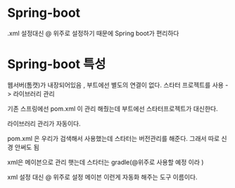 # Spring-boot
.xml 설정대신 @ 위주로 설정하기 때문에 Spring boot가 편리하다

# Spring-boot 특성 
웹서버(톰캣)가 내장되어있음  , 부트에선 별도의 연결이 없다. 
스타터 프로젝트를 사용 -> 라이브러리 관리 

기존 스프링에선 pom.xml 이 관리 해줬는데 부트에선 스타터프로젝트가 대신한다. 

라이브러리 관리가 자동이다. 

pom.xml 은 우리가 검색해서 사용했는데 스타터는 버전관리를 해준다. 그래서 따로 신경 안써도 됨 

xml은 메이븐으로 관리 햇는데 스타터는 gradle(@위주로 사용할 예정 이라 ) 

xml 설정 대신 @ 위주로 설정 
메이븐 이런게 자동화 해주는 도구 이름이다. 
